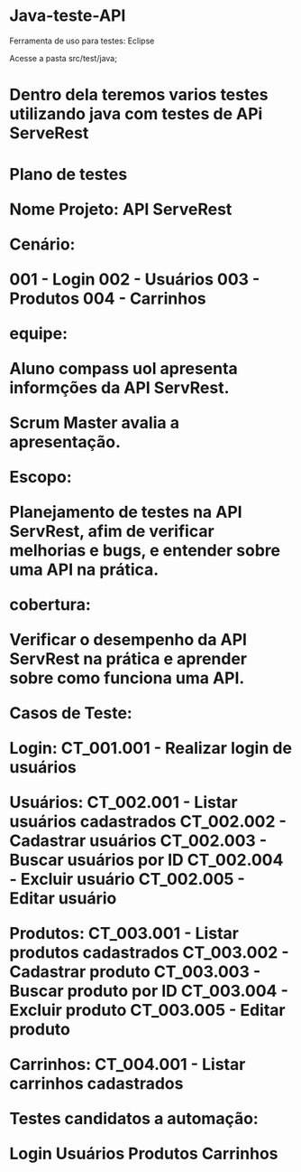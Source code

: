 # Java-teste-API

Ferramenta de uso para testes: Eclipse 

Acesse a pasta src/test/java;

<h1>Dentro dela teremos varios testes utilizando java com testes de APi ServeRest<h1>

Plano de testes

Nome Projeto:
API ServeRest

Cenário:

001 - Login
002 - Usuários
003 - Produtos
004 - Carrinhos


equipe:


Aluno compass uol apresenta informções da API ServRest.


Scrum Master avalia a apresentação.


Escopo:

Planejamento de testes na API ServRest, afim de verificar melhorias e bugs, e entender sobre uma API na prática.


cobertura:

Verificar o desempenho da API ServRest na prática e aprender sobre como funciona uma API.


Casos de Teste:

Login:
CT_001.001 - Realizar login de usuários

Usuários:
CT_002.001 - Listar usuários cadastrados
CT_002.002 - Cadastrar usuários
CT_002.003 - Buscar usuários por ID
CT_002.004 - Excluir usuário
CT_002.005 - Editar usuário

Produtos:
CT_003.001 - Listar produtos cadastrados
CT_003.002 - Cadastrar produto
CT_003.003 - Buscar produto por ID
CT_003.004 - Excluir produto
CT_003.005 - Editar produto

Carrinhos:
CT_004.001 - Listar carrinhos cadastrados


Testes candidatos a automação:

Login
Usuários
Produtos
Carrinhos

